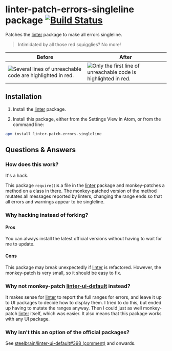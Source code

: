 # linter-patch-errors-singleline package [![Build Status][travis-badge]][travis]

Patches the [linter] package to make all errors singleline.

> Intimidated by all those red squigglies? No more!

| Before | After |
|--------|-------|
|![Several lines of unreachable code are highlighted in red.][image-before]|![Only the first line of unreachable code is highlighted in red.][image-after]|

## Installation

1. Install the [linter] package.

2. Install this package, either from the Settings View in Atom, or from the command line:

```bash
apm install linter-patch-errors-singleline
```

## Questions & Answers

### How does this work?

It's a hack.

This package `require()`:s a file in the [linter] package and monkey-patches a method on a class in there. The monkey-patched version of the method mutates all messages reported by linters, changing the range ends so that all errors and warnings appear to be singleline.

### Why hacking instead of forking?

#### Pros

You can always install the latest official versions without having to wait for me to update.

#### Cons

This package may break unexpectedly if [linter] is refactored. However, the monkey-patch is very small, so it should be easy to fix.

### Why not monkey-patch [linter-ui-default] instead?

It makes sense for [linter] to report the full ranges for errors, and leave it up to UI packages to decide how to display them. I tried to do this, but ended up having to mutate the ranges anyway. Then I could just as well monkey-patch [linter] itself, which was easier. It also means that this package works with any UI package.

### Why isn't this an option of the official packages?

See [steelbrain/linter-ui-default#398 (comment)][linter-ui-default-issue] and onwards.

[image-after]: https://cdn.rawgit.com/lydell/linter-patch-errors-singleline/15c97055/images/after.png
[image-before]: https://cdn.rawgit.com/lydell/linter-patch-errors-singleline/15c97055/images/before.png
[linter-ui-default-issue]: https://github.com/steelbrain/linter-ui-default/issues/398#issuecomment-331632791
[linter-ui-default]: https://github.com/steelbrain/linter-ui-default
[linter]: https://github.com/steelbrain/linter
[travis-badge]: https://travis-ci.org/lydell/linter-patch-errors-singleline.svg?branch=master
[travis]: https://travis-ci.org/lydell/linter-patch-errors-singleline
